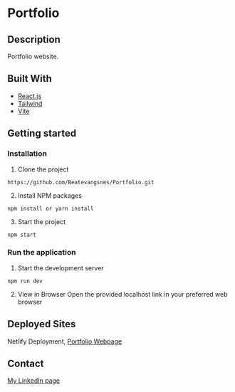 # Portfolio

## Description

Portfolio website.

## Built With

- [React.js](https://reactjs.org/)
- [Tailwind](https://tailwindcss.com/)
- [Vite](https://vitejs.dev/)

## Getting started

### Installation

1. Clone the project

```
https://github.com/Beatevangsnes/Portfolio.git
```

2. Install NPM packages

```
npm install or yarn install
```

3. Start the project

```
npm start
```

### Run the application

1. Start the development server

```
npm run dev
```

2. View in Browser
   Open the provided localhost link in your preferred web browser

## Deployed Sites

Netlify Deployment, [Portfolio Webpage](https://beate-vangsnes-portfolio.netlify.app/)

## Contact

[My LinkedIn page](https://www.linkedin.com/in/beate-vangsnes/)
